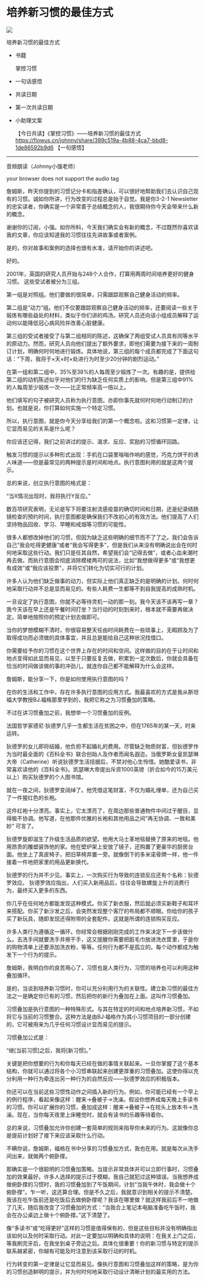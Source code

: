 # 培养新习惯的最佳方式
![](https://i.imgur.com/KDSJCqx.png)


培养新习惯的最佳方式  

*   书籍
    
    掌控习惯
    

*   一句话感悟
    

*   共读日期
    

*   第一次共读日期
    

*   小助理文案
    
    【今日共读】《掌控习惯》——培养新习惯的最佳方式 https://flowus.cn/johnny/share/389c519a-4b88-4ca7-bbd8-1de86592b9d6 【一句感悟】
    

* * *

音频朗读（Johnny小强老师）  

your browser does not support the audio tag

詹姆斯，昨天你提到的习惯记分卡和指差确认，可以很好地帮助我们去认识自己现有的习惯。诚如你所讲，行为改变的过程总是始于自觉。我是你3-2-1 Newsletter的忠实读者，你确实是一个非常善于总结概念的人，我很期待你今天会带来什么新的概念。  

谢谢你的订阅，小强。如你所料，今天我们确实会有新的概念，不过既然你喜欢读我的文章，你应该知道我的习惯往往先讲故事或者案例。  

是的，你对故事和案例的选择也很有水准，请开始你的讲述吧。  

好的。  

2001年，英国的研究人员开始与248个人合作，打算用两周时间培养更好的健身习惯。 这些受试者被分为三组。  

第一组是对照组。他们要做的很简单，只需跟踪观察自己健身活动的频率。  

第二组是“动力”组。他们不仅要跟踪观察自己健身活动的频率，还要阅读一些关于锻炼有哪些益处的材料，类似于你们讲的鸡汤。研究人员还向该小组成员解释了运动何以能降低冠心病风险并改善心脏健康。  

第三组的受试者接受了与第二组相同的陈述，这确保了两组受试人员具有同等水平的原动力。然而，研究人员向他们提出了额外要求，即他们需要为接下来的一周制订计划，明确何时何地进行锻炼。具体地说，第三组的每个成员都完成了下面这句话：“下周，我将于×天×时×处进行为时至少20分钟的剧烈运动。”  

在第一组和第二组中，35%至38%的人每周至少锻炼了一次。有趣的是，提供给第二组的动机陈述似乎对他们的行为缺乏任何实质上的影响。但是第三组中91%的人每周至少锻炼一次——比正常频率高一倍以上。  

他们填写的句子被研究人员称为执行意图，亦即你事先就何时何地行动制订的计划。也就是说，你打算如何实施一个特定习惯。  

所以，执行意图，就是你今天分享给我们的第一个概念啦。这和习惯第一定律，让它显而易见的关系是什么呢？  

你应该还记得，我们之前讲过的提示、渴求、反应、奖励的习惯循环回路。  

触发习惯的提示以多种形式出现：手机在口袋里嗡嗡作响的感觉，巧克力饼干的诱人味道——但是最常见的两种提示是时间和地点。执行意图利用的就是这两个提示。  

总的来说，创立执行意图的格式是：  

“当X情况出现时，我将执行Y反应。”  

数百项研究表明，无论是写下将要注射流感疫苗的确切时间和日期，还是纪录结肠镜检查的预约时间，执行意图都是确保我们不改初心的有效方法。他们提高了人们坚持物品回收、学习、早睡和戒烟等习惯的可能性。  

很多人都想改掉他们的习惯，但因为缺乏这些明确的细节而不了了之。我们会告诉自己“我会吃得更健康”或者“我会写得更多”，但是我们从来没有明确说出会在何时何地采取这些行动。我们只是任其自然，希望我们会“记得去做”，或者心血来潮时再去做。而执行意图会彻底消除模棱两可的说法，比如“我想做得更多”或“我想更有成效”或“我应该投票”，并将它们转化为切实可行的计划。  

许多人认为他们缺乏做事的动力，但实际上他们真正缺乏的是明确的计划。何时何地采取行动并不总是显而易见的。有些人耗费一生都等不到自我提高的成熟时机。  

一旦设定了执行意图，你就不必等待灵机一动的那一刻。我今天该不该再写一章？我今天该在早上还是午餐时间打坐？当行动的时刻到来时，根本就不需要再做决定。简单地按照你的预定计划去做即可。  

当你的梦想模糊不清时，你很容易整天任由时间耗费在一些琐事上，无暇顾及为了取得成功而必须做的具体事宜，并且总是能给自己这种状况找借口。  

你需要给予你的习惯在这个世界上存在的时间和空间。这样做的目的在于让时间和地点变得如此显而易见，以至于只要反复去做，积累到一定次数后，你就会具备在恰当的时间做该做的事的冲劲儿，就连你自己都不能解释为什么会这样。  

詹姆斯，能分享一下，你是如何使用执行意图的吗？  

在你的生活和工作中，存在许多执行意图的应用方式。我最喜欢的方式是我从斯坦福大学教授BJ.福格那里学到的，我把它称之为习惯叠加的策略。  

不过在讲习惯叠加之前，我想举一个习惯叠加的反例。  

法国哲学家德尼·狄德罗几乎一生都生活在贫困之中，但在1765年的某一天，时来运转。  

狄德罗的女儿即将结婚，他负担不起婚礼的费用。尽管缺乏物质财富，但狄德罗作为当时最全面的《百科全书》联合创始人及作者而闻名遐迩。当俄罗斯女皇凯瑟琳大帝（Catherine）听说狄德罗生活拮据后，不禁对他心生怜惜。她酷爱读书，非常喜欢读他的《百科全书》。凯瑟琳大帝提出斥资1000英镑（折合如今的15万美元以上）购买狄德罗的个人图书馆。  

就在一夜之间，狄德罗变阔绰了。他凭借这笔财富，不仅为婚礼埋单，还为自己买了一件猩红色的长袍。  

这件红袍十分漂亮。事实上，它太漂亮了，在周边那些普通物件中间过于醒目，显得极不协调。他写道，在他那件优雅的长袍和其他用品之间“再无协调、一致和美妙” 可言了。  

狄德罗旋即滋生了升级生活品质的欲望。他用大马士革地毯替换了原来的地毯。他用昂贵的雕塑装饰他的家。他在壁炉架上安放了镜子，还购置了更豪华的厨房台面。他坐上了真皮椅子，把旧草椅弃置一旁。就像倒下的多米诺骨牌一样，他一件接着一件地把家里的用品更新换代。  

狄德罗的行为并不少见。事实上，一次购买行为导致的连锁反应还有个名称：狄德罗效应。 狄德罗效应指出，人们买入新用品后，往往会导致螺旋上升的消费行为，最终买入更多的东西。  

你几乎在任何地方都能发现这种模式。你买了新衣服，然后就必须买新鞋子和耳环来搭配。你买了新沙发之后，会突然发现整个客厅的布局都不顺眼。你给你的孩子买了新玩具，随即发现还得附带的全套配件。这就是所谓的连锁购买反应。  

许多人类行为遵循这一循环。你经常会根据刚刚完成的工作来决定下一步该做什么。去洗手间就要洗手并擦干手，这又提醒你需要把脏毛巾放进洗衣筐里，于是你的购物清单上还要添加洗衣粉，等等。任何行为都不是孤立的。每个动作都成为触发下一个行为的提示。  

詹姆斯，我明白你的良苦用心了，习惯也是人类行为，习惯的培养也可以利用这种叠加循环。  

是的，当谈到培养新习惯时，你可以充分利用行为的关联性。建立新习惯的最佳方法之一是确定你已有的习惯，然后把你的新行为叠加在上面。这叫作习惯叠加。  

习惯叠加是执行意图的一种特殊形式。与其在特定的时间和地点培养新习惯，不如将它与当前的习惯整合。这种方法是由BJ·福格作为其小习惯项目的一部分创建的，它可被用来为几乎任何习惯设计显而易见的提示。  

习惯叠加公式是：  

“继\[当前习惯\]之后，我将\[新习惯\]。”  

关键是把你想要的行为和你每天已经在做的事情关联起来。一旦你掌握了这个基本结构，你就可以通过将各个小习惯串联起来创建更厚重的习惯叠加。这使你得以充分利用一种行为牵连出另一种行为的自然反应——狄德罗效应的积极版本。  

你还可以在当前这些习惯性动作之间插入新的行为。例如，你可能已经有一个早上的例行程序，看起来像这样：醒来→叠被子→洗澡。假设你想养成每天晚上多读书的习惯。你可以扩展你的习惯，叠加成这样：醒来→叠被子→在枕头上放本书→洗澡。现在，当你每天夜里上床睡觉时，就会有读书的乐趣等待着你。  

总的来说，习惯叠加允许你创建一套简单的规则来指导你未来的行为。这就像你总是提前计划好了接下来应该采取什么行动。  

不瞒你说，詹姆斯，福格在书中分享的习惯叠加方式，我也在用。就是每次从洗手间出来，就做两个俯卧撑。  

那确实是一个很聪明的习惯叠加策略。当提示非常具体并可以立即行事时，习惯叠加的效果最好。许多人选择的提示过于模糊，我自己就犯过这种错误。当我想养成做俯卧撑的习惯时，我的习惯叠加到了午饭期间，计划“当我午休时，我会做十个俯卧撑”。乍一听，这还算合理。但是不久之后，我就意识到相关的提示不清楚。我该在吃午饭前还是吃饭后去做俯卧撑呢？我该在哪里做？就这样我前后不一地做了几天，随后我改变了习惯叠加的方式：“当我合上笔记本电脑准备吃午饭时，我会在办公桌边上做十个俯卧撑。”这下清楚了。  

像“多读书”或“吃得更好”这样的习惯是值得保有的，但是这些目标并没有明确指出该如何以及何时采取行动。对此一定要加以明确和具体的说明：在我关上门之后，等我刷完牙后，在我坐到桌子旁边之后。具体化很重要！你的新习惯与特定的提示联系越紧密，你越有可能及时注意到该采取行动的时机。  

行为转变的第一定律是让它显而易见。像执行意图和习惯叠加这样的策略，是为你的习惯创造鲜明的提示，并为何时何地采取行动设计清晰计划的最实用的方法。